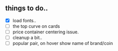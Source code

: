 ## things to do..

- [x] load fonts..
- [ ] the top curve on cards
- [ ] price container centering issue.
- [ ] cleanup a bit..
- [ ] popular pair, on hover show name of brand/coin